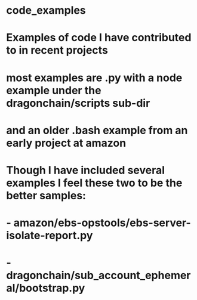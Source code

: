 # code_examples

# Examples of code I have contributed to in recent projects
# most examples are .py with a node example under the dragonchain/scripts sub-dir
# and an older .bash example from an early project at amazon
# Though I have included several examples I feel these two to be the better samples: 
# - amazon/ebs-opstools/ebs-server-isolate-report.py 
# - dragonchain/sub_account_ephemeral/bootstrap.py
